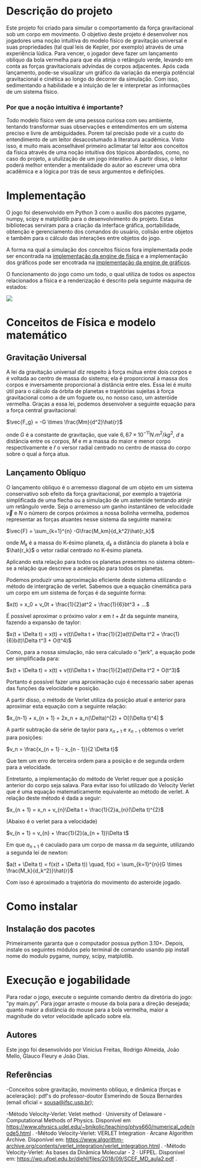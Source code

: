 # Descrição do projeto

Este projeto foi criado para simular o comportamento da força gravitacional sob um corpo em movimento. O objetivo deste projeto é desenvolver nos jogadores uma noção intuitiva do modelo físico de gravitação universal e suas propriedades (tal qual leis de Kepler, por exemplo) através de uma experiência lúdica. Para vencer, o jogador deve fazer um lançamento oblíquo da bola vermelha para que ela atinja o retângulo verde, levando em conta as forças gravitacionais advindas de corpos adjacentes. Após cada lançamento, pode-se visualizar um gráfico da variação da energia potêncial gravitacional e cinética ao longo do decorrer da simulação. Com isso, sedimentando a habilidade e a intuição de ler e interpretar as informações de um sistema físico.

### Por que a noção intuitiva é importante?

Todo modelo físico vem de uma pessoa curiosa com seu ambiente, tentando transformar suas observações e entendimentos em um sistema preciso e livre de ambiguidades. Porem tal precisão pode vir a custo do entendimento de um leitor desacostumado à literatura acadêmica. Visto isso, é muito mais aconselhável primeiro aclimatar tal leitor aos conceitos da física através de uma noção intuitiva dos tópicos abordados, como, no caso do projeto, a utulização de um jogo interativo. A partir disso, o leitor poderá melhor entender a mentalidade do autor ao escrever uma obra acadêmica e a lógica por trás de seus argumentos e definições.

# Implementação

O jogo foi desenvolvido em Python 3 com o auxílio dos pacotes pygame, numpy, scipy e matplotlib para o desenvolvimento do projeto. Estas bibliotecas serviram para a criação da interface gráfica, portabilidade, obtenção e gerenciamento dos comandos do usuário, colisão entre objetos e também para o cálculo das interações entre objetos do jogo.

A forma na qual a simulação dos conceitos físicos fora implementada pode ser encontrada na [implementação da engine de física](./engine/subsystems/phys_xd.py) e a implementação dos gráficos pode ser encotrada na [implementação da engine de gráficos](./engine/subsystems/rendering.py).

O funcionamento do jogo como um todo, o qual utiliza de todos os aspectos relacionados a física e a renderização é descrito pela seguinte máquina de estados:

<img src='./imgs/maquina_jogo.png'>

# Conceitos de Física e modelo matemático

## Gravitação Universal

A lei da gravitação universal diz respeito à força mútua entre dois corpos e é voltada ao centro de massa do sistema; ela é proporcional à massa dos corpos e inversamente proporcional à distância entre eles. Essa lei é muito útil para o cálculo da órbita de planetas e trajetórias sujeitas à força gravitacional como a de um foguete ou, no nosso caso, um asteróide vermelha. Graças a essa lei, podemos desenvolver a seguinte equação para a força central gravitacional: 

$\vec{F_g} = -G \times \frac{Mm}{d^2}\hat{r}$ 

onde $G$ é a constante de gravitação, que vale $6,67\times10^{-11} N.m^2/kg^2$, $d$ a distância entre os corpos, $M$ e $m$ a massa do maior e menor corpo respectivamente e $\hat{r}$ o versor radial centrado no centro de massa do corpo sobre o qual a força atua.

## Lançamento Oblíquo

O lançamento oblíquo é o arremesso diagonal de um objeto em um sistema conservativo sob efeito da força gravitacional, por exemplo a trajetória simplificada de uma flecha ou a simulação de um asteróide tentando atinjir um retângulo verde. Seja o arremesso um ganho instantâneo de velocidade $\vec{v}$ e $N$ o número de corpos próximos a nossa bolinha vermelha, podemos representar as forças atuantes nesse sistema da seguinte maneira:
 
$\vec{F} = \sum_{k=1}^{n} -G\frac{M_km}{d_k^2}\hat{r_k}­$   
 
onde $M_k$ é a massa do K-ésimo planeta, $d_k$ a distância do planeta à bola e $\hat{r_k}$ o vetor radial centrado no K-ésimo planeta.

Aplicando esta relação para todos os planetas presentes no sístema obtem-se a relação que descreve a aceleração para todos os planetas.

Podemos produzir uma aproximação eficiente deste sistema utilizando o método de intergração de verlet.
Sabemos que a equação cinemática para um corpo em um sistema de forças é da seguinte forma:

$x(t) = x_0 + v_0t + \frac{1}{2}at^2 + \frac{1}{6}bt^3 + ...$ 

É possível aproximar o próximo valor $x$ em $t + \Delta t$ da seguinte maneira, fazendo a expansão de taylor:

$x(t + \Delta t) = x(t) + v(t)\Delta t + \frac{1}{2}a(t)\Delta t^2 + \frac{1}{6}b(t)\Delta t^3 + O(t^4)$ 

Como, para a nossa simulação, não sera calculado o "jerk", a equação pode ser simplificada para:

$x(t + \Delta t) = x(t) + v(t)\Delta t + \frac{1}{2}a(t)\Delta t^2 + O(t^3)$ 

Portanto é possível fazer uma aproximação cujo é necessario saber apenas das funções da velocidade e posição.

A partir disso, o método de Verlet utiliza da posição atual e anterior para aproximar esta equação com a seguinte relação:

$x_{n-1} + x_{n + 1} = 2x_n + a_n(\Delta)^{2} + O[(\Delta t)^4] $

A partir subtração da série de taylor para $x_{n + 1}$ e $x_{n - 1}$ obtemos o verlet para posições:

$v_n = \frac{x_{n + 1} - x_{n - 1}}{2 \Delta t}$

Que tem um erro de terceira ordem para a posição e de segunda ordem para a velocidade.

Entretanto, a implementação do método de Verlet requer que a posição anterior do corpo seja salava. Para evitar isso foi utilizado do Velocity Verlet que é uma equação matematícamente equivalente ao método de verlet. A relação deste método é dada a seguir:

$x_{n + 1} = x_n + v_{n}\Delta t + \frac{1}{2}a_{n}(\Delta t)^{2}$

(Abaixo é o verlet para a velocidade)

$v_{n + 1} = v_{n} + \frac{1}{2}(a_{n + 1})\Delta t$

Em que $a_{n + 1}$ é caculado para um corpo de massa $m$ da seguinte, utilizando a segunda lei de newton:

$a(t + \Delta t) = f(x(t + \Delta t)) \quad, f(x) = \sum_{k=1}^{n}{G \times \frac{M_k}{d_k^2}}\hat{r}$ 

Com isso é aproximado a trajetória do movimento do asteroide jogado.

# Como instalar

## Instalação dos pacotes
Primeiramente garanta que o computador possua python 3.10+. Depois, instale os seguintes módulos pelo terminal de comando usando pip install nome do modulo pygame, numpy, scipy, matplotlib.

# Execução e jogabilidade

Para rodar o jogo, execute o seguinte comando dentro da diretória do jogo: "py main.py". Para jogar arraste o mouse da bola para a direção desejada; quanto maior a distância do mouse para a bola vermelha, maior a magnitude do vetor velocidade aplicado sobre ela.

## Autores

Este jogo foi desenvolvido por Vinicius Freitas, Rodrigo Almeida, João Mello, Glauco Fleury e João Dias.

## Referências 

-Conceitos sobre gravitação, movimento oblíquo, e dinâmica (forças e aceleração): pdf's do professor-doutor Esmerindo de Souza Bernardes (email oficial = sousa@ifsc.usp.br);

-Método Velocity-Verlet: Velet method · University of Delaware - Computational Methods of Physics. Disponível em https://www.physics.udel.edu/~bnikolic/teaching/phys660/numerical_ode/node5.html .
-Método Velocity-Verlet: VERLET Integration · Arcane Algorithm Archive. Disponível em: https://www.algorithm-archive.org/contents/verlet_integration/verlet_integration.html .
-Método Velocity-Verlet: As bases da Dinâmica Molecular - 2 · UFPEL. Disponível em: https://wp.ufpel.edu.br/diehl/files/2018/09/SCEF_MD_aula2.pdf .

